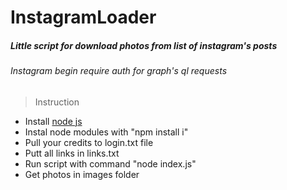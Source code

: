 # InstagramLoader
##### Little script for download photos from list of instagram's posts
###### Instagram begin require auth for graph's ql requests
> Instruction
- Install [node js](https://nodejs.org/en/ "node js")
- Instal node modules with "npm install i"
- Pull your credits to login.txt file
- Putt all links in links.txt
- Run script with command "node index.js"
- Get photos in images folder
>
